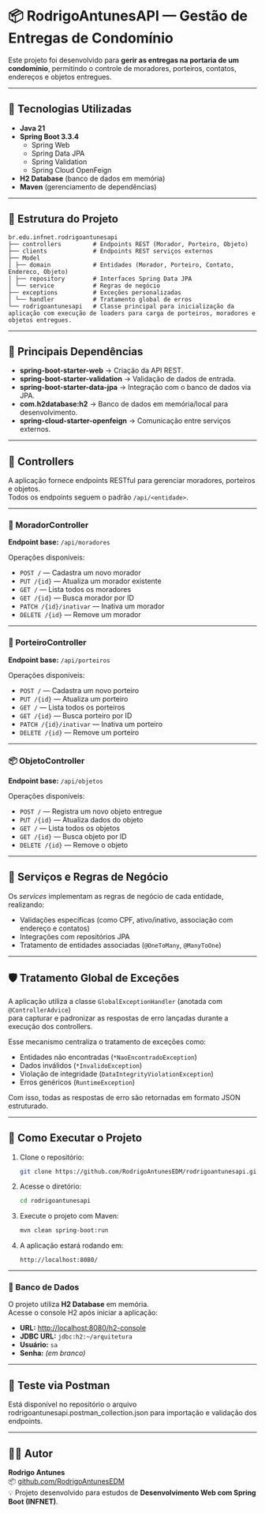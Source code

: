 # 📦 RodrigoAntunesAPI — Gestão de Entregas de Condomínio

Este projeto foi desenvolvido para **gerir as entregas na portaria de um condomínio**, permitindo o controle de moradores, porteiros, contatos, endereços e objetos entregues.

---

## 🚀 Tecnologias Utilizadas

- **Java 21**
- **Spring Boot 3.3.4**
  - Spring Web
  - Spring Data JPA
  - Spring Validation
  - Spring Cloud OpenFeign
- **H2 Database** (banco de dados em memória)
- **Maven** (gerenciamento de dependências)

---

## 🧩 Estrutura do Projeto

```
br.edu.infnet.rodrigoantunesapi
├── controllers         # Endpoints REST (Morador, Porteiro, Objeto)
├── clients             # Endpoints REST serviços externos
├── Model              
│ ├── domain            # Entidades (Morador, Porteiro, Contato, Endereco, Objeto)
│ ├── repository        # Interfaces Spring Data JPA
│ └── service           # Regras de negócio
├── exceptions          # Exceções personalizadas
│ └── handler           # Tratamento global de erros
└── rodrigoantunesapi   # Classe principal para inicialização da aplicação com execução de loaders para carga de porteiros, moradores e objetos entregues.
```

---

## 🧩 Principais Dependências

- **spring-boot-starter-web** → Criação da API REST.  
- **spring-boot-starter-validation** → Validação de dados de entrada.  
- **spring-boot-starter-data-jpa** → Integração com o banco de dados via JPA.  
- **com.h2database:h2** → Banco de dados em memória/local para desenvolvimento.  
- **spring-cloud-starter-openfeign** → Comunicação entre serviços externos.  

---

## 🧱 Controllers

A aplicação fornece endpoints RESTful para gerenciar moradores, porteiros e objetos.  
Todos os endpoints seguem o padrão `/api/<entidade>`.

---

### 👥 MoradorController

**Endpoint base:** `/api/moradores`

Operações disponíveis:
- `POST /` — Cadastra um novo morador  
- `PUT /{id}` — Atualiza um morador existente  
- `GET /` — Lista todos os moradores  
- `GET /{id}` — Busca morador por ID  
- `PATCH /{id}/inativar` — Inativa um morador  
- `DELETE /{id}` — Remove um morador  

---

### 🧍 PorteiroController

**Endpoint base:** `/api/porteiros`

Operações disponíveis:
- `POST /` — Cadastra um novo porteiro  
- `PUT /{id}` — Atualiza um porteiro  
- `GET /` — Lista todos os porteiros  
- `GET /{id}` — Busca porteiro por ID  
- `PATCH /{id}/inativar` — Inativa um porteiro  
- `DELETE /{id}` — Remove um porteiro  

---

### 📦 ObjetoController

**Endpoint base:** `/api/objetos`

Operações disponíveis:
- `POST /` — Registra um novo objeto entregue  
- `PUT /{id}` — Atualiza dados do objeto  
- `GET /` — Lista todos os objetos  
- `GET /{id}` — Busca objeto por ID  
- `DELETE /{id}` — Remove o objeto  

---

## 🧠 Serviços e Regras de Negócio

Os *services* implementam as regras de negócio de cada entidade, realizando:
- Validações específicas (como CPF, ativo/inativo, associação com endereço e contatos)
- Integrações com repositórios JPA
- Tratamento de entidades associadas (`@OneToMany`, `@ManyToOne`)

---

## 🛡️ Tratamento Global de Exceções

A aplicação utiliza a classe `GlobalExceptionHandler` (anotada com `@ControllerAdvice`)  
para capturar e padronizar as respostas de erro lançadas durante a execução dos controllers.

Esse mecanismo centraliza o tratamento de exceções como:
- Entidades não encontradas (`*NaoEncontradoException`)
- Dados inválidos (`*InvalidoException`)
- Violação de integridade (`DataIntegrityViolationException`)
- Erros genéricos (`RuntimeException`)

Com isso, todas as respostas de erro são retornadas em formato JSON estruturado.

---

## 🧪 Como Executar o Projeto

1. Clone o repositório:
   ```bash
   git clone https://github.com/RodrigoAntunesEDM/rodrigoantunesapi.git
   ```
2. Acesse o diretório:
   ```bash
   cd rodrigoantunesapi
   ```
3. Execute o projeto com Maven:
   ```bash
   mvn clean spring-boot:run
   ```
4. A aplicação estará rodando em:
   ```
   http://localhost:8080/
   ```

---


### 🧩 Banco de Dados
O projeto utiliza **H2 Database** em memória.  
Acesse o console H2 após iniciar a aplicação:

- **URL:** [http://localhost:8080/h2-console](http://localhost:8080/h2-console)
- **JDBC URL:** `jdbc:h2:~/arquitetura`
- **Usuário:** `sa`
- **Senha:** *(em branco)*

---

## 🧪 Teste via Postman

Está disponível no repositório o arquivo rodrigoantunesapi.postman_collection.json para importação e validação dos endpoints.

---

## 👨‍💻 Autor

**Rodrigo Antunes**  
📦 [github.com/RodrigoAntunesEDM](https://github.com/RodrigoAntunesEDM)  
💡 Projeto desenvolvido para estudos de **Desenvolvimento Web com Spring Boot (INFNET)**.

